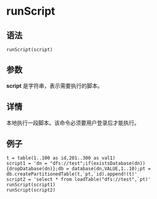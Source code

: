 # runScript

## 语法

`runScript(script)`

## 参数

**script** 是字符串，表示需要执行的脚本。

## 详情

本地执行一段脚本。该命令必须要用户登录后才能执行。

## 例子

```
t = table(1..100 as id,201..300 as val1)
script1 = 'dn = "dfs://test";if(existsDatabase(dn)){dropDatabase(dn)};db = database(dn,VALUE,1..10);pt = db.createPartitionedTable(t,`pt,`id).append!(t)'
script2 = 'select * from loadTable("dfs://test",`pt)'
runScript(script1)
runScript(script2)
```

